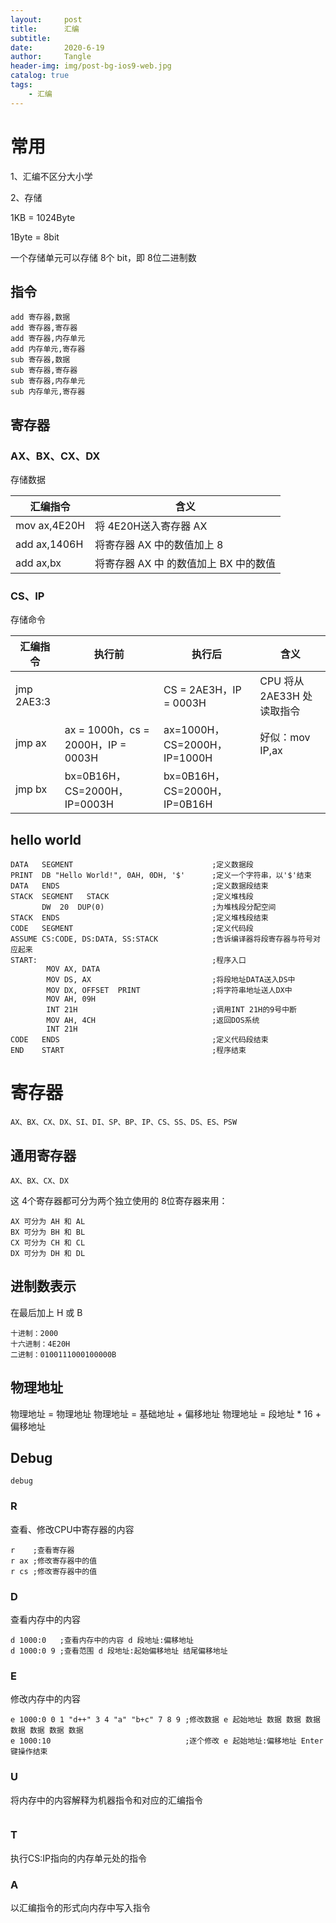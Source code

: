 ```yaml
---
layout:     post
title:      汇编
subtitle:   
date:       2020-6-19
author:     Tangle
header-img: img/post-bg-ios9-web.jpg
catalog: true
tags:
    - 汇编
---
```


# 常用

1、汇编不区分大小学

2、存储

1KB = 1024Byte

1Byte = 8bit

一个存储单元可以存储 8个 bit，即 8位二进制数
## 指令

```
add 寄存器,数据
add 寄存器,寄存器
add 寄存器,内存单元
add 内存单元,寄存器
sub 寄存器,数据
sub 寄存器,寄存器
sub 寄存器,内存单元
sub 内存单元,寄存器
```

## 寄存器

### AX、BX、CX、DX

存储数据

| 汇编指令     | 含义                                  |
| ------------ | ------------------------------------- |
| mov ax,4E20H | 将 4E20H送入寄存器 AX                 |
| add ax,1406H | 将寄存器 AX 中的数值加上 8            |
| add ax,bx    | 将寄存器 AX 中 的数值加上 BX 中的数值 |

### CS、IP

存储命令

| 汇编指令   | 执行前 | 执行后                 | 含义                       |
| ---------- | ------ | ---------------------- | -------------------------- |
| jmp 2AE3:3 |        | CS = 2AE3H，IP = 0003H | CPU 将从 2AE33H 处读取指令 |
| jmp ax     | ax = 1000h，cs = 2000H，IP = 0003H | ax=1000H，CS=2000H，IP=1000H | 好似：mov IP,ax |
| jmp bx | bx=0B16H，CS=2000H，IP=0003H | bx=0B16H，CS=2000H，IP=0B16H |                            |

## hello world

```
DATA   SEGMENT                               ;定义数据段
PRINT  DB "Hello World!", 0AH, 0DH, '$'      ;定义一个字符串，以'$'结束
DATA   ENDS                                  ;定义数据段结束
STACK  SEGMENT   STACK                       ;定义堆栈段 
       DW  20  DUP(0)                        ;为堆栈段分配空间
STACK  ENDS                                  ;定义堆栈段结束
CODE   SEGMENT                               ;定义代码段
ASSUME CS:CODE, DS:DATA, SS:STACK            ;告诉编译器将段寄存器与符号对应起来
START:                                       ;程序入口
        MOV AX, DATA                         
        MOV DS, AX                           ;将段地址DATA送入DS中
        MOV DX, OFFSET  PRINT                ;将字符串地址送人DX中
        MOV AH, 09H
        INT 21H                              ;调用INT 21H的9号中断
        MOV AH, 4CH                          ;返回DOS系统
        INT 21H
CODE   ENDS                                  ;定义代码段结束
END    START                                 ;程序结束
```

# 寄存器

```
AX、BX、CX、DX、SI、DI、SP、BP、IP、CS、SS、DS、ES、PSW
```

## 通用寄存器

```
AX、BX、CX、DX
```

这 4个寄存器都可分为两个独立使用的 8位寄存器来用：

```
AX 可分为 AH 和 AL
BX 可分为 BH 和 BL
CX 可分为 CH 和 CL
DX 可分为 DH 和 DL
```

## 进制数表示

在最后加上 H 或 B

```
十进制：2000
十六进制：4E20H
二进制：0100111000100000B
```

## 物理地址

物理地址 = 物理地址
物理地址 = 基础地址 + 偏移地址
物理地址 = 段地址 * 16 + 偏移地址

## Debug

```shell
debug
```

### R

查看、修改CPU中寄存器的内容

```
r    ;查看寄存器
r ax ;修改寄存器中的值
r cs ;修改寄存器中的值
```

### D

查看内存中的内容

```
d 1000:0   ;查看内存中的内容 d 段地址:偏移地址
d 1000:0 9 ;查看范围 d 段地址:起始偏移地址 结尾偏移地址
```
### E

修改内存中的内容

```
e 1000:0 0 1 "d++" 3 4 "a" "b+c" 7 8 9 ;修改数据 e 起始地址 数据 数据 数据 数据 数据 数据 数据
e 1000:10                              ;逐个修改 e 起始地址:偏移地址 Enter 键操作结束
```

### U

将内存中的内容解释为机器指令和对应的汇编指令

```
```

### T

执行CS:IP指向的内存单元处的指令

### A

以汇编指令的形式向内存中写入指令
